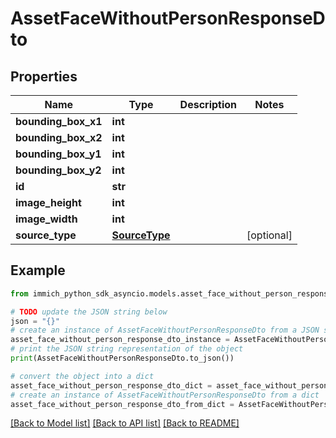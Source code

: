 # AssetFaceWithoutPersonResponseDto


## Properties

Name | Type | Description | Notes
------------ | ------------- | ------------- | -------------
**bounding_box_x1** | **int** |  | 
**bounding_box_x2** | **int** |  | 
**bounding_box_y1** | **int** |  | 
**bounding_box_y2** | **int** |  | 
**id** | **str** |  | 
**image_height** | **int** |  | 
**image_width** | **int** |  | 
**source_type** | [**SourceType**](SourceType.md) |  | [optional] 

## Example

```python
from immich_python_sdk_asyncio.models.asset_face_without_person_response_dto import AssetFaceWithoutPersonResponseDto

# TODO update the JSON string below
json = "{}"
# create an instance of AssetFaceWithoutPersonResponseDto from a JSON string
asset_face_without_person_response_dto_instance = AssetFaceWithoutPersonResponseDto.from_json(json)
# print the JSON string representation of the object
print(AssetFaceWithoutPersonResponseDto.to_json())

# convert the object into a dict
asset_face_without_person_response_dto_dict = asset_face_without_person_response_dto_instance.to_dict()
# create an instance of AssetFaceWithoutPersonResponseDto from a dict
asset_face_without_person_response_dto_from_dict = AssetFaceWithoutPersonResponseDto.from_dict(asset_face_without_person_response_dto_dict)
```
[[Back to Model list]](../README.md#documentation-for-models) [[Back to API list]](../README.md#documentation-for-api-endpoints) [[Back to README]](../README.md)


